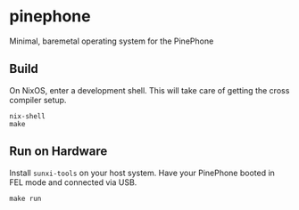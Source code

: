 # pinephone
Minimal, baremetal operating system for the PinePhone

## Build
On NixOS, enter a development shell. This will take care of getting the cross
compiler setup.

```
nix-shell
make
```

## Run on Hardware
Install `sunxi-tools` on your host system. Have your PinePhone booted in FEL
mode and connected via USB.

```
make run
```
